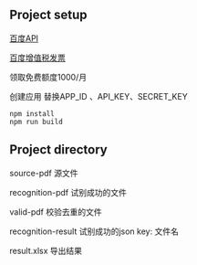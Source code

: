 ## Project setup

 [百度API](https://ai.baidu.com/ai-doc/OCR/rkibizxtw#%E5%A2%9E%E5%80%BC%E7%A8%8E%E5%8F%91%E7%A5%A8)

 [百度增值税发票](https://ai.baidu.com/tech/ocr_receipts/vat_invoice)

 领取免费额度1000/月
 
 创建应用 替换APP_ID 、API_KEY、SECRET_KEY 

```
npm install
npm run build
```

## Project directory
 source-pdf 源文件

 recognition-pdf 试别成功的文件

valid-pdf 校验去重的文件

recognition-result 试别成功的json  key: 文件名

result.xlsx  导出结果